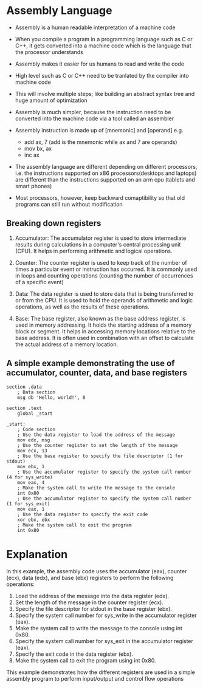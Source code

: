 # Assembly Language

- Assembly is a human readable interpretation of a machine code
- When you compile a program in a programming language such as C or C++, it gets converted into a machine code which is the language that the processor understands
- Assembly makes it easier for us humans to read and write the code
- High level such as C or C++ need to be tranlated by the compiler into machine code
- This will involve multiple steps; like building an abstract syntax tree and huge amount of optimization
- Assembly is much simpler, because the instruction need to be converted into the machine code via a tool called an assembler
- Assembly instruction is made up of [mnemonic] and [operand] e.g.
  - add ax, 7 (add is the mnemonic while ax and 7 are operands)
  - mov bx, ax
  - inc ax

- The assembly language are different depending on different processors, i.e. the instructions supported on x86 processors(desktops and laptops) are different than the instructions supported on an arm cpu (tablets and smart phones)
- Most processors, however, keep backward comaptibility so that old programs can still run without modification

## Breaking down registers
1. Accumulator: The accumulator register is used to store intermediate results during calculations in a computer's central processing unit (CPU). It helps in performing arithmetic and logical operations.

2. Counter: The counter register is used to keep track of the number of times a particular event or instruction has occurred. It is commonly used in loops and counting operations (counting the number of occurrences of a specific event)

3. Data: The data register is used to store data that is being transferred to or from the CPU. It is used to hold the operands of arithmetic and logic operations, as well as the results of these operations.

4. Base: The base register, also known as the base address register, is used in memory addressing. It holds the starting address of a memory block or segment. It helps in accessing memory locations relative to the base address. It is often used in combination with an offset to calculate the actual address of a memory location.

## A simple example demonstrating the use of accumulator, counter, data, and base registers

```assembly
section .data
    ; Data section
    msg db 'Hello, world!', 0

section .text
    global _start

_start:
    ; Code section
    ; Use the data register to load the address of the message
    mov edx, msg
    ; Use the counter register to set the length of the message
    mov ecx, 13
    ; Use the base register to specify the file descriptor (1 for stdout)
    mov ebx, 1
    ; Use the accumulator register to specify the system call number (4 for sys_write)
    mov eax, 4
    ; Make the system call to write the message to the console
    int 0x80
    ; Use the accumulator register to specify the system call number (1 for sys_exit)
    mov eax, 1
    ; Use the data register to specify the exit code
    xor ebx, ebx
    ; Make the system call to exit the program
    int 0x80
```

# Explanation
In this example, the assembly code uses the accumulator (eax), counter (ecx), data (edx), and base (ebx) registers to perform the following operations:
1. Load the address of the message into the data register (edx).
2. Set the length of the message in the counter register (ecx).
3. Specify the file descriptor for stdout in the base register (ebx).
4. Specify the system call number for sys_write in the accumulator register (eax).
5. Make the system call to write the message to the console using int 0x80.
6. Specify the system call number for sys_exit in the accumulator register (eax).
7. Specify the exit code in the data register (ebx).
8. Make the system call to exit the program using int 0x80.

This example demonstrates how the different registers are used in a simple assembly program to perform input/output and control flow operations